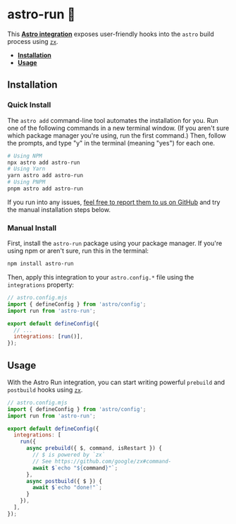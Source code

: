 # astro-run 🏃

This **[Astro integration](https://docs.astro.build/en/guides/integrations-guide/)** exposes user-friendly hooks into the `astro` build process using [`zx`](https://github.com/google/zx).

- <strong>[Installation](#installation)</strong>
- <strong>[Usage](#usage)</strong>

## Installation

### Quick Install

The `astro add` command-line tool automates the installation for you. Run one of the following commands in a new terminal window. (If you aren't sure which package manager you're using, run the first command.) Then, follow the prompts, and type "y" in the terminal (meaning "yes") for each one.

```sh
# Using NPM
npx astro add astro-run
# Using Yarn
yarn astro add astro-run
# Using PNPM
pnpm astro add astro-run
```

If you run into any issues, [feel free to report them to us on GitHub](https://github.com/natemoo-re/astro-run/issues) and try the manual installation steps below.

### Manual Install

First, install the `astro-run` package using your package manager. If you're using npm or aren't sure, run this in the terminal:

```sh
npm install astro-run
```

Then, apply this integration to your `astro.config.*` file using the `integrations` property:

```js ins={3} "run"
// astro.config.mjs
import { defineConfig } from 'astro/config';
import run from 'astro-run';

export default defineConfig({
  // ...
  integrations: [run()],
});
```

## Usage

With the Astro Run integration, you can start writing powerful `prebuild` and `postbuild` hooks using [`zx`](https://github.com/google/zx).

```js
// astro.config.mjs
import { defineConfig } from 'astro/config';
import run from 'astro-run';

export default defineConfig({
  integrations: [
    run({
      async prebuild({ $, command, isRestart }) {
        // $ is powered by `zx`
        // See https://github.com/google/zx#command-
        await $`echo "${command}"`;
      },
      async postbuild({ $ }) {
        await $`echo "done!"`;
      }
    }),
  ],
});
```
